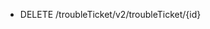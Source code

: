 <!--
    ATTENTION: This file was generated via gradle!
               Do NOT manually edit this file! Any such changes will be overwritten!
-->

* DELETE /troubleTicket/v2/troubleTicket/{id}
